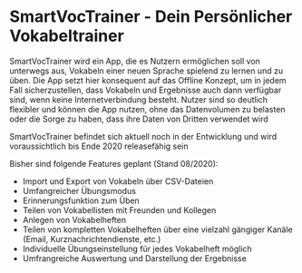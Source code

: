 # SmartVocTrainer - Dein Persönlicher Vokabeltrainer

SmartVocTrainer wird ein App, die es Nutzern ermöglichen soll von unterwegs aus, Vokabeln einer neuen Sprache spielend zu lernen und zu üben.
Die App setzt hier konsequent auf das Offline Konzept, um in jedem Fall sicherzustellen, dass Vokabeln und Ergebnisse auch dann verfügbar sind, wenn keine Internetverbindung besteht.
Nutzer sind so deutlich flexibler und können die App nutzen, ohne das Datenvolumen zu belasten oder die Sorge zu haben, dass ihre Daten von Dritten verwendet wird

SmartVocTrainer befindet sich aktuell noch in der Entwicklung und wird voraussichtlich bis Ende 2020 releasefähig sein

Bisher sind folgende Features geplant (Stand 08/2020):
- Import und Export von Vokabeln über CSV-Dateien
- Umfangreicher Übungsmodus
- Erinnerungsfunktion zum Üben
- Teilen von Vokabellisten mit Freunden und Kollegen
- Anlegen von Vokabelheften
- Teilen von kompletten Vokabelheften über eine vielzahl gängiger Kanäle (Email, Kurznachrichtendienste, etc.)
- Individuelle Übungseinstellung für jedes Vokabelheft möglich
- Umfrangreiche Auswertung und Darstellung der Ergebnisse

